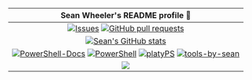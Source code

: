 <!--
**sdwheeler/sdwheeler** is a ✨ _special_ ✨ repository because its `README.md` (this file) appears on your GitHub profile.

Here are some ideas to get you started:

- 🔭 I’m currently working on ...
- 🌱 I’m currently learning ...
- 👯 I’m looking to collaborate on ...
- 🤔 I’m looking for help with ...
- 💬 Ask me about ...
- 📫 How to reach me: ...
- 😄 Pronouns: ...
- ⚡ Fun fact: ...
-->

| Sean Wheeler's README profile 👋 |
| :---: |
| [![Issues](https://img.shields.io/github/issues/microsoftdocs/powershell-docs?color=0088ff)](https://github.com/microsoftdocs/powershell-docs/issues) [![GitHub pull requests](https://img.shields.io/github/issues-pr/microsoftdocs/powershell-docs?color=0088ff)](https://github.com/microsoftdocs/powershell-docs/pulls) |
| [![Sean's GitHub stats](https://github-readme-stats.vercel.app/api?username=sdwheeler&theme=dark&show_icons=true)](https://github.com/sdwheeler/PowerShell-Docs) |
| [![PowerShell-Docs](https://github-readme-stats.vercel.app/api/pin/?username=MicrosoftDocs&show_owner=true&repo=PowerShell-Docs)](https://github.com/MicrosoftDocs/PowerShell-Docs) [![PowerShell](https://github-readme-stats.vercel.app/api/pin/?username=PowerShell&show_owner=true&repo=PowerShell)](https://github.com/PowerShell/PowerShell) [![platyPS](https://github-readme-stats.vercel.app/api/pin/?username=PowerShell&show_owner=true&repo=platyPS)](https://github.com/PowerShell/platyPS) [![tools-by-sean](https://github-readme-stats.vercel.app/api/pin/?username=sdwheeler&show_owner=true&repo=tools-by-sean)](https://github.com/sdwheeler/tools-by-sean) |
| ![](https://komarev.com/ghpvc/?username=sdwheeler) |
